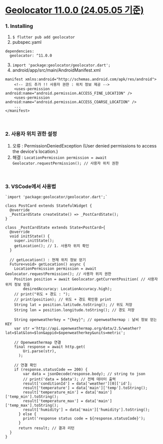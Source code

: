 # [Geolocator 11.0.0 (24.05.05 기준)](https://pub.dev/packages/geolocator/install)

### 1. Installing
1. `$ flutter pub add geolocator`
2. pubspec.yaml
  ```
  dependencies:
    geolocator: ^11.0.0
  ```
3. `import 'package:geolocator/geolocator.dart';`
4. android/app/src/main/AndroidManifest.xml
```
manifest xmlns:android="http://schemas.android.com/apk/res/android">
    <!-- 코드 추가 !! 사용자 권한 : 위치 정보 제공 -->
    <uses-permission android:name="android.permission.ACCESS_FINE_LOCATION" />
    <uses-permission android:name="android.permission.ACCESS_COARSE_LOCATION" />
    ...
</manifest>
```

<br>

### 2. 사용자 위치 권한 설정
1. 오류 : PermissionDeniedException (User denied permissions to access the device's location.)
2. 해결 : `LocationPermission permission = await Geolocator.requestPermission(); // 사용자 위치 권한`

<br>

### 3. VSCode에서 사용법
```
`import 'package:geolocator/geolocator.dart';`

class PostCard extends StatefulWidget {
  @override
  _PostCardState createState() => _PostCardState();
}

class _PostCardState extends State<PostCard>{
  @override
  void initState() {
    super.initState();
    getLocation(); // 1. 사용자 위치 확인
  }

  // getLocation() : 현재 위치 정보 얻기
  Future<void> getLocation() async {
    LocationPermission permission = await Geolocator.requestPermission(); // 사용자 위치 권한
    Position position = await Geolocator.getCurrentPosition( // 사용자 위치 정보 얻음
        desiredAccuracy: LocationAccuracy.high);
    // print("위도 + 경도 : ");
    // print(position); // 위도 + 경도 확인용 print
    String lat = position.latitude.toString(); // 위도 저장
    String lon = position.longitude.toString(); // 경도 저장
    
    String openweatherkey = "{key}"; // openweathermap : 날씨 정보 얻는 KEY
    var str ='http://api.openweathermap.org/data/2.5/weather?lat=$lat&lon=$lon&appid=$openweatherkey&units=metric';
    
    // Openweathermap 연결
    final response = await http.get(
        Uri.parse(str),
      );

    // 연결 확인
    if (response.statusCode == 200) {
        var data = jsonDecode(response.body); // string to json
        // print('data = $data'); // 전체 데이터 출력
        result['conditionId'] = data['weather'][0]['id'];
        result['temperature'] = data['main']['temp'].toString();
        result['temperature_min'] = data['main']['temp_min'].toString();
        result['temperature_max'] = data['main']['temp_max'].toString();
        result['humidity'] = data['main']['humidity'].toString();
      } else {
        print('response status code = ${response.statusCode}');
      }
      return result; // 결과 리턴
  }
}
```

<br>
